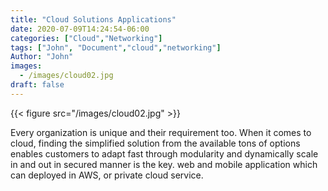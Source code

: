 ```yaml
---
title: "Cloud Solutions Applications"
date: 2020-07-09T14:24:54-06:00
categories: ["Cloud","Networking"]
tags: ["John", "Document","cloud","networking"]
Author: "John"
images:
  - /images/cloud02.jpg
draft: false
---
```


{{< figure src="/images/cloud02.jpg" >}}

Every organization is unique and their requirement too. When it comes to cloud, finding the simplified solution from the available tons of options enables customers to adapt fast through modularity and dynamically scale in and out in secured manner is the key. web and mobile application which can deployed in AWS, or private cloud service.